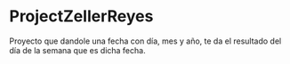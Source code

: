 # ProjectZellerReyes
Proyecto que dandole una fecha con día, mes y año, te da el resultado del día de la semana que es dicha fecha.
